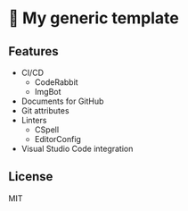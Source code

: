# 📄 My generic template

## Features

- CI/CD
  - CodeRabbit
  - ImgBot
- Documents for GitHub
- Git attributes
- Linters
  - CSpell
  - EditorConfig
- Visual Studio Code integration

## License

MIT
